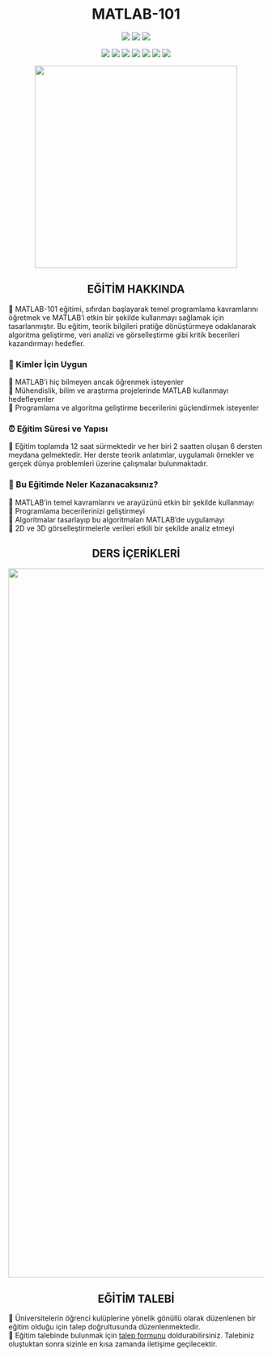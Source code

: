 <h1 align="center">MATLAB-101</h1>

<p align="center">
  <img src="https://img.shields.io/badge/MATLAB-Course-F2C896?style=for-the-badge&labelColor=D56828">
  <img src="https://img.shields.io/github/forks/burakozpoyraz/MATLAB-101?style=for-the-badge&logo=github&labelColor=B33030&color=F5B05F">
  <img src="https://img.shields.io/github/stars/burakozpoyraz/MATLAB-101?style=for-the-badge&logo=github&labelColor=B33030&color=F5B05F">
</p>

<p align="center">
  <img src="https://img.shields.io/badge/2020-1 Course-94B3D1?style=for-the-badge&labelColor=2268A5">
  <img src="https://img.shields.io/badge/2021-6 Course-94B3D1?style=for-the-badge&labelColor=2268A5">
  <img src="https://img.shields.io/badge/2022-3 Course-94B3D1?style=for-the-badge&labelColor=2268A5">
  <img src="https://img.shields.io/badge/2023-3 Course-94B3D1?style=for-the-badge&labelColor=2268A5">
  <img src="https://img.shields.io/badge/2024-9 Course-94B3D1?style=for-the-badge&labelColor=2268A5">
  <img src="https://img.shields.io/badge/2025-2 Course-94B3D1?style=for-the-badge&labelColor=2268A5">
  <img src="https://img.shields.io/badge/TOTAL-24 Courses-F8F0E8?style=for-the-badge&labelColor=65743A">
</p>

<p align="center"><img src="https://github.com/burakozpoyraz/MATLAB-101/assets/18036489/4b4ff934-3955-49c5-a09c-05c6b1ee3308" width="400"</p>
<h2 align="center">EĞİTİM HAKKINDA</h2>
🔸 MATLAB-101 eğitimi, sıfırdan başlayarak temel programlama kavramlarını öğretmek ve MATLAB’i etkin bir şekilde kullanmayı sağlamak için tasarlanmıştır. Bu eğitim, teorik bilgileri pratiğe dönüştürmeye odaklanarak algoritma geliştirme, veri analizi ve görselleştirme gibi kritik becerileri kazandırmayı hedefler.

<h3>📌 Kimler İçin Uygun</h3>
🔸 MATLAB’i hiç bilmeyen ancak öğrenmek isteyenler<br>
🔸 Mühendislik, bilim ve araştırma projelerinde MATLAB kullanmayı hedefleyenler<br>
🔸 Programlama ve algoritma geliştirme becerilerini güçlendirmek isteyenler

<h3>⏰ Eğitim Süresi ve Yapısı</h3>
🔸 Eğitim toplamda 12 saat sürmektedir ve her biri 2 saatten oluşan 6 dersten meydana gelmektedir. Her derste teorik anlatımlar, uygulamalı örnekler ve gerçek dünya problemleri üzerine çalışmalar bulunmaktadır.

<h3>🎯 Bu Eğitimde Neler Kazanacaksınız?</h3>
🔸 MATLAB’in temel kavramlarını ve arayüzünü etkin bir şekilde kullanmayı<br>
🔸 Programlama becerilerinizi geliştirmeyi<br>
🔸 Algoritmalar tasarlayıp bu algoritmaları MATLAB’de uygulamayı<br>
🔸 2D ve 3D görselleştirmelerle verileri etkili bir şekilde analiz etmeyi

<h2 align="center">DERS İÇERİKLERİ</h2>
<p align="center"><img src="https://github.com/burakozpoyraz/MATLAB-101/assets/18036489/e2ef8e93-fd56-41da-b23b-9a55d1e84cf7" width="1400"</p>

<h2 align="center">EĞİTİM TALEBİ</h2>
🔸 Üniversitelerin öğrenci kulüplerine yönelik gönüllü olarak düzenlenen bir eğitim olduğu için talep doğrultusunda düzenlenmektedir.<br>
🔸 Eğitim talebinde bulunmak için <a href="https://bit.ly/4gHtdug">talep formunu</a> doldurabilirsiniz. Talebiniz oluştuktan sonra sizinle en kısa zamanda iletişime geçilecektir.
